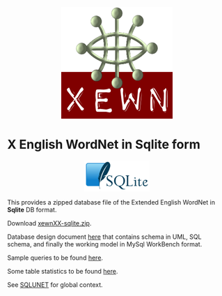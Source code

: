<p align="center">
<img width="256" height="256" src="images/xewn2.png">
</p>

# X English WordNet in Sqlite form

<p align="center">
<img width="150"src="images/SQLite.png">
</p>

This provides a zipped database file of the Extended English WordNet in **Sqlite**  DB format.

Download [xewnXX-sqlite.zip](https://x-englishwordnet.github.io/sqlite/xewnXX-sqlite.zip).

Database design document [here](xewn.pdf) that contains schema in UML, SQL schema, and finally the working model in MySql WorkBench format.

Sample queries to be found [here](xewn-queries.pdf).

Some table statistics to be found [here](https://x-englishwordnet.github.io/sqlite/stats/stats-XX.html).

See [SQLUNET](http://sqlunet.sourceforge.net/) for global context.